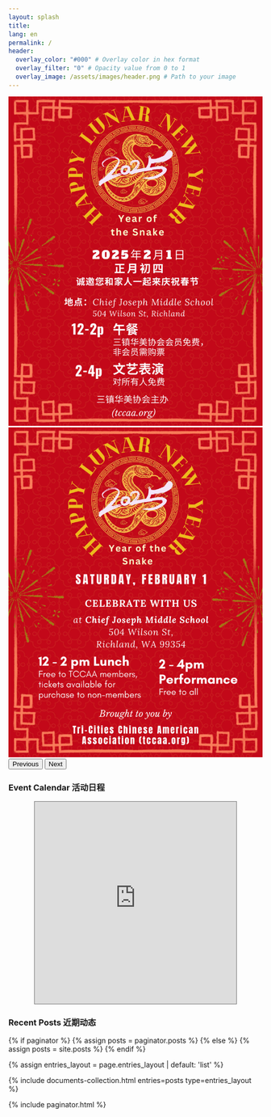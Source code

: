 ```yaml
---
layout: splash
title:
lang: en
permalink: /
header:
  overlay_color: "#000" # Overlay color in hex format
  overlay_filter: "0" # Opacity value from 0 to 1
  overlay_image: /assets/images/header.png # Path to your image
---
```


<!-- Carousel -->
<div class="carousel-container">
  <div id="carouselExample" class="carousel slide" data-bs-ride="carousel">
    <div class="carousel-inner">
      <div class="carousel-item active">
        <img src="/assets/images/events/2025_SF_zh.JPG" class="d-block w-100" alt="Slide 1">
      </div>
      <div class="carousel-item">
        <img src="/assets/images/events/2025_SF_en.JPG" class="d-block w-100" alt="Slide 2">
      </div>
    </div>
    <button class="carousel-control-prev" type="button" data-bs-target="#carouselExample" data-bs-slide="prev">
      <span class="carousel-control-prev-icon" aria-hidden="true"></span>
      <span class="visually-hidden">Previous</span>
    </button>
    <button class="carousel-control-next" type="button" data-bs-target="#carouselExample" data-bs-slide="next">
      <span class="carousel-control-next-icon" aria-hidden="true"></span>
      <span class="visually-hidden">Next</span>
    </button>
  </div>
</div>

### Event Calendar 活动日程
<div style="display: flex; justify-content: center; align-items: center;">
    <iframe src="https://calendar.google.com/calendar/embed?height=400&wkst=1&ctz=America%2FLos_Angeles&showPrint=0&mode=AGENDA&src=dGNjYWFuZXRAZ21haWwuY29t&color=%234285F4" style="border:solid 1px #777" width="400" height="400" frameborder="0" scrolling="no"></iframe>
</div>

### Recent Posts 近期动态
{% if paginator %}
  {% assign posts = paginator.posts %}
{% else %}
  {% assign posts = site.posts %}
{% endif %}

{% assign entries_layout = page.entries_layout | default: 'list' %}
<div class="entries-{{ entries_layout }}">
  {% include documents-collection.html entries=posts type=entries_layout %}
</div>

{% include paginator.html %}